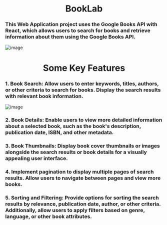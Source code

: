 <h1 align='center'>BookLab</h1>

### This Web Application project uses the Google Books API with React, which allows users to search for books and retrieve information about them using the Google Books API.

![image](https://github.com/i-am-SnehaChauhan/book_lab/assets/94298791/e72593b2-6ca2-4768-9dfc-2973adc433d0)

<h1 align='center'>Some Key Features</h1> 

### 1. Book Search: Allow users to enter keywords, titles, authors, or other criteria to search for books. Display the search results with relevant book information.

![image](https://github.com/i-am-SnehaChauhan/book_lab/assets/94298791/a3fcc38a-4d9f-49cd-bc0f-0fc7d62a5058)

### 2. Book Details: Enable users to view more detailed information about a selected book, such as the book's description, publication date, ISBN, and other metadata.

### 3. Book Thumbnails: Display book cover thumbnails or images alongside the search results or book details for a visually appealing user interface.

### 4.  Implement pagination to display multiple pages of search results. Allow users to navigate between pages and view more books.

### 5. Sorting and Filtering: Provide options for sorting the search results by relevance, publication date, author, or other criteria. Additionally, allow users to apply filters based on genre, language, or other book attributes.



